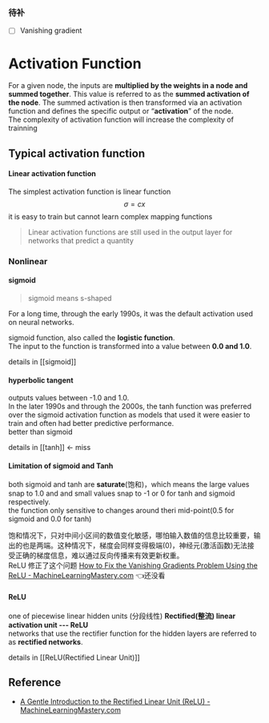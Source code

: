 ### 待补
- [ ] Vanishing gradient

# Activation Function
For a given node, the inputs are **multiplied by the weights in a node and summed together**. This value is referred to as the **summed activation of the node**. The summed activation is then transformed via an activation function and defines the specific output or “**activation**” of the node.  
The complexity of activation function will increase the complexity of trainning  

## Typical activation function
#### Linear activation function
The simplest activation function is linear function   
$$\sigma  =  cx$$
it is easy to train but cannot learn complex mapping functions  

>Linear activation functions are still used in the output layer for networks that predict a quantity  

### Nonlinear

#### sigmoid
> sigmoid means s-shaped

For a long time, through the early 1990s, it was the default activation used on neural networks.  

sigmoid function, also called the **logistic function**.  
The input to the function is transformed into a value between **0.0 and 1.0**.  

details in [[sigmoid]]
#### hyperbolic tangent

outputs values between -1.0 and 1.0.   
In the later 1990s and through the 2000s, the tanh function was preferred over the sigmoid activation function as models that used it were easier to train and often had better predictive performance.  
better than sigmoid  

details in [[tanh]]  <-  miss
#### Limitation of sigmoid and Tanh

both sigmoid and tanh are **saturate**(饱和)，which means the large values snap to 1.0 and and small values snap to -1 or 0 for tanh and sigmoid respectively.  
the function only sensitive to changes around theri mid-point(0.5 for sigmoid and 0.0 for tanh) 

饱和情况下，只对中间小区间的数值变化敏感，哪怕输入数值的信息比较重要，输出的也是两端。这种情况下，梯度会同样变得极端(0)，神经元(激活函数)无法接受正确的梯度信息，难以通过反向传播来有效更新权重。  
ReLU 修正了这个问题 [How to Fix the Vanishing Gradients Problem Using the ReLU - MachineLearningMastery.com](https://machinelearningmastery.com/how-to-fix-vanishing-gradients-using-the-rectified-linear-activation-function/)  👈还没看   

#### ReLU
one of piecewise linear hidden units  (分段线性)
**Rectified(整流) linear activation unit  --- ReLU**  
networks that use the rectifier function for the hidden layers are referred to as **rectified networks**.

details in [[ReLU(Rectified Linear Unit)]]


## Reference
- [A Gentle Introduction to the Rectified Linear Unit (ReLU) - MachineLearningMastery.com](https://machinelearningmastery.com/rectified-linear-activation-function-for-deep-learning-neural-networks/)


